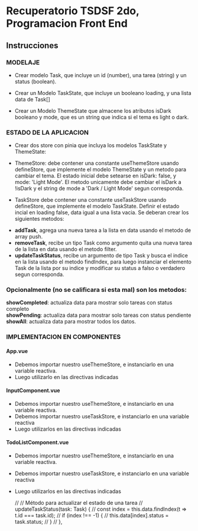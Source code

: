 # Recuperatorio TSDSF 2do, Programacion Front End 

## Instrucciones

### MODELAJE
- Crear modelo Task, que incluye un id (number), una tarea (string) y un status (boolean).

- Crear un Modelo TaskState, que incluye un booleano loading, y una lista data de Task[]

- Crear un Modelo ThemeState que almacene los atributos isDark booleano y mode, que es un string que indica si el  tema es light o dark.

### ESTADO DE LA APLICACION
- Crear dos store con pinia que incluya los modelos TaskState y ThemeState:

* ThemeStore: debe contener una constante useThemeStore usando defineStore, que implemente el modelo ThemeState y un metodo para cambiar el tema. El estado inicial debe setearse en isDark: false, y  mode: 'Light Mode'. El metodo unicamente debe cambiar el isDark a !isDark y el string de mode a 'Dark / Light Mode' segun corresponda.

* TaskStore debe contener una constante useTaskStore usando defineStore, que implemente el modelo TaskState. Definir el estado incial en loading false, data igual a una lista vacia. Se deberan crear los siguientes metodos:
- **addTask**, agrega una nueva tarea a la lista en data usando el metodo de array push.
- **removeTask**, recibe un tipo Task como argumento quita una nueva tarea de la lista en data usando el metodo filter.
- **updateTaskStatus**, recibe un argumento de tipo Task y busca el indice en la lista usando el metodo findIndex, para luego instanciar el elemento Task de la lista por su indice y modificar su status a falso o verdadero segun corresponda.

### Opcionalmente (no se calificara si esta mal) son los metodos: <br>
**showCompleted**: actualiza data para mostrar solo tareas con status completo <br>
**showPending**: actualiza data para mostrar solo tareas con status pendiente <br>
**showAll**: actualiza data para mostrar todos los datos.


### IMPLEMENTACION EN COMPONENTES

#### App.vue
- Debemos importar nuestro useThemeStore, e instanciarlo en una variable reactiva.
- Luego utilizarlo en las directivas indicadas

#### InputComponent.vue
- Debemos importar nuestro useThemeStore, e instanciarlo en una variable reactiva.
- Debemos importar nuestro useTaskStore, e instanciarlo en una variable reactiva
- Luego utilizarlos en las directivas indicadas

#### TodoListComponent.vue
- Debemos importar nuestro useThemeStore, e instanciarlo en una variable reactiva.
- Debemos importar nuestro useTaskStore, e instanciarlo en una variable reactiva
- Luego utilizarlos en las directivas indicadas




  // // Método para actualizar el estado de una tarea
    // updateTaskStatus(task: Task) {
    //   const index = this.data.findIndex(t => t.id === task.id);
    //   if (index !== -1) {
    //     this.data[index].status = task.status;
    //   }
    // },